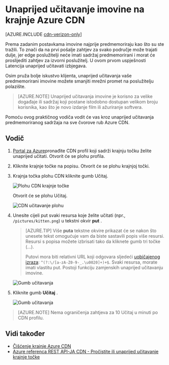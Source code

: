 <properties
    pageTitle="Unaprijed učitavanje imovine na krajnje Azure CDN | Microsoft Azure"
    description="Saznajte kako unaprijed učitavanje predmemoriranog sadržaja na krajnjoj točki CDN."
    services="cdn"
    documentationCenter=""
    authors="camsoper"
    manager="erikre"
    editor=""/>

<tags
    ms.service="cdn"
    ms.workload="tbd"
    ms.tgt_pltfrm="na"
    ms.devlang="na"
    ms.topic="article"
    ms.date="07/28/2016"
    ms.author="casoper"/>

# <a name="pre-load-assets-on-an-azure-cdn-endpoint"></a>Unaprijed učitavanje imovine na krajnje Azure CDN

[AZURE.INCLUDE [cdn-verizon-only](../../includes/cdn-verizon-only.md)]

Prema zadanim postavkama imovine najprije predmemoriraju kao što su ste tražili. To znači da na prvi pošalje zahtjev za svako područje može trajati dulje, jer edge poslužitelji neće imati sadržaj predmemorirani i morat će proslijediti zahtjev za izvorni poslužitelj. U ovom prvom uspješnosti Latencija unaprijed učitavati izbjegava.

Osim pruža bolje iskustvo klijenta, unaprijed učitavanja vaše predmemorirani imovine možete smanjiti mrežni promet na poslužitelju polazište.

> [AZURE.NOTE] Unaprijed učitavanja imovine je korisno za velike događaje ili sadržaj koji postane istodobno dostupan velikom broju korisnika, kao što je novo izdanje film ili ažuriranje softvera.

Pomoću ovog praktičnog vodiča vodit će vas kroz unaprijed učitavanja predmemoriranog sadržaja na sve čvorove rub Azure CDN.

## <a name="walkthrough"></a>Vodič

1. [Portal za Azure](https://portal.azure.com)pronađite CDN profil koji sadrži krajnju točku želite unaprijed učitati.  Otvorit će se plohu profila.

2. Kliknite krajnje točke na popisu.  Otvorit će se plohu krajnjoj točki.

3. Krajnja točka plohu CDN kliknite gumb Učitaj.

    ![Plohu CDN krajnje točke](./media/cdn-preload-endpoint/cdn-endpoint-blade.png)

    Otvorit će se plohu Učitaj.

    ![CDN učitavanje plohu](./media/cdn-preload-endpoint/cdn-load-blade.png)

4. Unesite cijeli put svaki resursa koje želite učitati (npr., `/pictures/kitten.png`) u tekstni okvir **put** .

    > [AZURE.TIP] Više **puta** tekstne okvire prikazat će se nakon što unesete tekst omogućuje vam da biste sastavili popis više resursi.  Resursi s popisa možete izbrisati tako da kliknete gumb tri točke (...).
    >
    > Putovi mora biti relativni URL koji odgovara sljedeći [uobičajenog izraza](https://msdn.microsoft.com/library/az24scfc.aspx): `^(?:\/[a-zA-Z0-9-_.\u0020]+)+$`.  Svaki resursa, morate imati vlastitu put.  Postoji funkciju zamjenskih unaprijed učitavanju imovine.

    ![Gumb učitavanja](./media/cdn-preload-endpoint/cdn-load-paths.png)

5. Kliknite gumb **Učitaj** .

    ![Gumb učitavanja](./media/cdn-preload-endpoint/cdn-load-button.png)

> [AZURE.NOTE] Nema ograničenja zahtjeva za 10 Učitaj u minuti po CDN profilu.

## <a name="see-also"></a>Vidi također
- [Čišćenje krajnje Azure CDN](cdn-purge-endpoint.md)
- [Azure referenca REST API-JA CDN - Pročistite ili unaprijed učitavanje krajnje točke](https://msdn.microsoft.com/library/mt634451.aspx)

